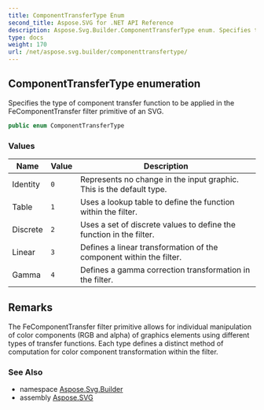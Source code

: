 ```yaml
---
title: ComponentTransferType Enum
second_title: Aspose.SVG for .NET API Reference
description: Aspose.Svg.Builder.ComponentTransferType enum. Specifies the type of component transfer function to be applied in the FeComponentTransfer filter primitive of an SVG
type: docs
weight: 170
url: /net/aspose.svg.builder/componenttransfertype/
---
```

## ComponentTransferType enumeration

Specifies the type of component transfer function to be applied in the FeComponentTransfer filter primitive of an SVG.

```csharp
public enum ComponentTransferType
```

### Values

| Name | Value | Description |
| --- | --- | --- |
| Identity | `0` | Represents no change in the input graphic. This is the default type. |
| Table | `1` | Uses a lookup table to define the function within the filter. |
| Discrete | `2` | Uses a set of discrete values to define the function in the filter. |
| Linear | `3` | Defines a linear transformation of the component within the filter. |
| Gamma | `4` | Defines a gamma correction transformation in the filter. |

## Remarks

The FeComponentTransfer filter primitive allows for individual manipulation of color components (RGB and alpha) of graphics elements using different types of transfer functions. Each type defines a distinct method of computation for color component transformation within the filter.

### See Also

* namespace [Aspose.Svg.Builder](../../aspose.svg.builder/)
* assembly [Aspose.SVG](../../)
